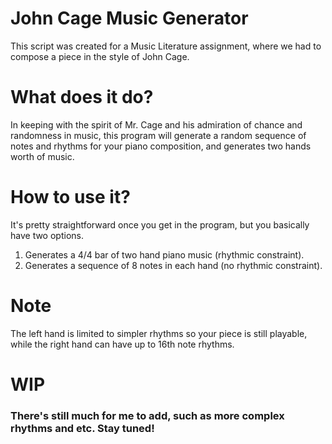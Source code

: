 # John Cage Music Generator
This script was created for a Music Literature assignment, where we had to compose a piece in the style of John Cage.
# What does it do?
In keeping with the spirit of Mr. Cage and his admiration of chance and randomness in music, this program will generate a random sequence of notes and rhythms for your piano composition, and generates two hands worth of music.
# How to use it?
It's pretty straightforward once you get in the program, but you basically have two options.
1. Generates a 4/4 bar of two hand piano music (rhythmic constraint).
2. Generates a sequence of 8 notes in each hand (no rhythmic constraint).

# Note
The left hand is limited to simpler rhythms so your piece is still playable, while the right hand can have up to 16th note rhythms. 
# WIP
### There's still much for me to add, such as more complex rhythms and etc. Stay tuned!
